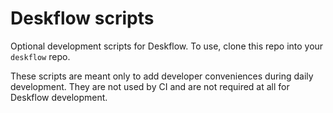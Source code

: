 # Deskflow scripts

Optional development scripts for Deskflow.
To use, clone this repo into your `deskflow` repo.

These scripts are meant only to add developer conveniences during daily development.
They are not used by CI and are not required at all for Deskflow development.
